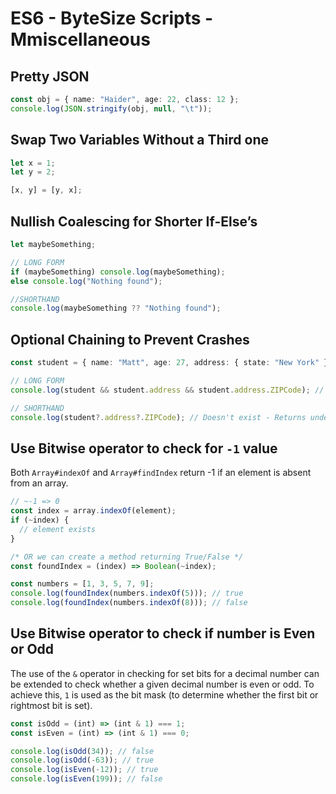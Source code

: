 # ES6 - ByteSize Scripts - Mmiscellaneous

## Pretty JSON

```ts
const obj = { name: "Haider", age: 22, class: 12 };
console.log(JSON.stringify(obj, null, "\t"));
```

## Swap Two Variables Without a Third one

```ts
let x = 1;
let y = 2;

[x, y] = [y, x];
```

## Nullish Coalescing for Shorter If-Else’s

```ts
let maybeSomething;

// LONG FORM
if (maybeSomething) console.log(maybeSomething);
else console.log("Nothing found");

//SHORTHAND
console.log(maybeSomething ?? "Nothing found");
```

## Optional Chaining to Prevent Crashes

```ts
const student = { name: "Matt", age: 27, address: { state: "New York" } };

// LONG FORM
console.log(student && student.address && student.address.ZIPCode); // Doesn't exist - Returns undefined

// SHORTHAND
console.log(student?.address?.ZIPCode); // Doesn't exist - Returns undefined
```

## Use Bitwise operator to check for `-1` value

Both `Array#indexOf` and `Array#findIndex` return -1 if an element is absent from an array.

```js
// ~-1 => 0
const index = array.indexOf(element);
if (~index) {
  // element exists
}

/* OR we can create a method returning True/False */
const foundIndex = (index) => Boolean(~index);

const numbers = [1, 3, 5, 7, 9];
console.log(foundIndex(numbers.indexOf(5))); // true
console.log(foundIndex(numbers.indexOf(8))); // false
```

## Use Bitwise operator to check if number is Even or Odd

The use of the `&` operator in checking for set bits for a decimal number can be extended to check whether a given decimal number is even or odd. To achieve this, `1` is used as the bit mask (to determine whether the first bit or rightmost bit is set).

```js
const isOdd = (int) => (int & 1) === 1;
const isEven = (int) => (int & 1) === 0;

console.log(isOdd(34)); // false
console.log(isOdd(-63)); // true
console.log(isEven(-12)); // true
console.log(isEven(199)); // false
```
